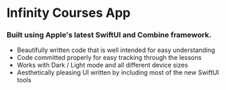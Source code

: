 # Infinity Courses App

### Built using Apple's latest SwiftUI and Combine framework.

- Beautifully written code that is well intended for easy understanding
- Code committed properly for easy tracking through the lessons
- Works with Dark / Light mode and all different device sizes
- Aesthetically pleasing UI written by including most of the new SwiftUI tools
